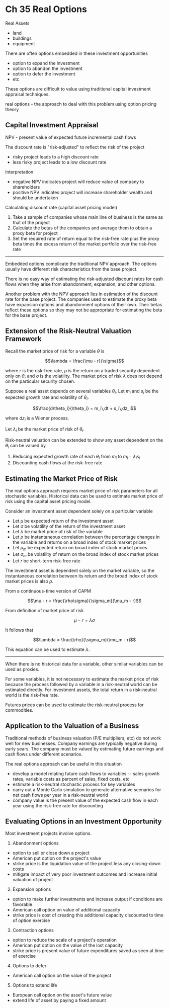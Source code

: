 ﻿# Ch 35 Real Options

Real Assets

- land
- buildings 
- equipment

There are often options embedded in these investment opportunities

- option to expand the investment
- option to abandon the investment
- option to defer the investment 
- etc

These options are difficult to value using traditional capital investment appraisal techniques.

real options - the approach to deal with this problem using option pricing theory

## Capital Investment Appraisal

NPV - present value of expected future incremental cash flows 

The discount rate is "risk-adjusted" to reflect the risk of the project

- risky project leads to a high discount rate
- less risky project leads to a low discount rate 

Interpretation

- negative NPV indicates project will reduce value of company to shareholders
- positive NPV indicates project will increase shareholder wealth and should be undertaken 

Calculating discount rate (capital asset pricing model) 

1. Take a sample of companies whose main line of business is the same as that of the project
2. Calculate the betas of the companies and average them to obtain a proxy beta for project
3. Set the required rate of return equal to the risk-free rate plus the proxy beta times the excess return of the market portfolio over the risk-free rate

---

Embedded options complicate the traditional NPV approach. 
The options usually have different risk characteristics from the base project. 

There is no easy way of estimating the risk-adjusted discount rates for cash flows when they arise from abandonment, expansion, and other options. 

Another problem with the NPV approach lies in estimation of the discount rate for the base project. The companies used to estimate the proxy beta have expansion options and abandonment options of their own. Their betas reflect these options so they may not be appropriate for estimating the beta for the base project. 

## Extension of the Risk-Neutral Valuation Framework 

Recall the market price of risk for a variable $\theta$ is

$$\lambda = \frac{\mu - r}{\sigma}$$

where $r$ is the risk-free rate, $\mu$ is the return on a traded security dependent only on $\theta$, and $\sigma$ is the volatility. The market price of risk $\lambda$ does not depend on the particular security chosen. 

Suppose a real asset depends on several variables $\theta_i$.
Let $m_i$ and $s_i$ be the expected growth rate and volatility of $\theta_i$.

$$\frac{d\theta_i}{\theta_i} = m_i\,dt + s_i\,dz_i$$

where $dz_i$ is a Wiener process. 

Let $\lambda_i$ be the market price of risk of $\theta_i$. 

Risk-neutral valuation can be extended to show any asset dependent on the $\theta_i$ can be valued by 

1. Reducing expected growth rate of each $\theta_i$ from $m_i$ to $m_i - \lambda_is_i$
2. Discounting cash flows at the risk-free rate 

## Estimating the Market Price of Risk

The real options approach requires market price of risk parameters for all stochastic variables.
Historical data can be used to estimate market price of risk using the capital asset pricing model.

Consider an investment asset dependent solely on a particular variable 

- Let $\mu$ be expected return of the investment asset
- Let $\sigma$ be volatility of the return of the investment asset
- Let $\lambda$ be market price of risk of the variable
- Let $\rho$ be instantaneous correlation between the percentage changes in the variable and returns on a broad index of stock market prices
- Let $\mu_m$ be expected return on broad index of stock market prices
- Let $\sigma_m$ be volatility of return on the broad index of stock market prices
- Let $r$ be short-term risk-free rate 

The investment asset is dependent solely on the market variable, so the instantaneous correlation between its return and the broad index of stock market prices is also $\rho$. 

From a continuous-time version of CAPM

$$\mu - r = \frac{\rho\sigma}{\sigma_m}(\mu_m - r)$$

From definition of market price of risk

$$\mu - r = \lambda \sigma$$

It follows that 

$$\lambda = \frac{\rho}{\sigma_m}(\mu_m - r)$$

This equation can be used to estimate $\lambda$. 

---

When there is no historical data for a variable, other similar variables can be used as proxies. 

For some variables, it is not necessary to estimate the market price of risk because the process followed by a variable in a risk-neutral world can be estimated directly. For investment assets, the total return in a risk-neutral world is the risk-free rate. 

Futures prices can be used to estimate the risk-neutral process for commodities. 

## Application to the Valuation of a Business 

Traditional methods of business valuation (P/E multipliers, etc) do not work well for new businesses. Company earnings are typically negative during early years. The company must be valued by estimating future earnings and cash flows under different scenarios. 

The real options approach can be useful in this situation

- develop a model relating future cash flows to variables 
-- sales growth rates, variable costs as percent of sales, fixed costs, etc
- estimate a risk-neutral stochastic process for key variables 
- carry out a Monte Carlo simulation to generate alternative scenarios for net cash flows per year in a risk-neutral world 
- company value is the present value of the expected cash flow in each year using the risk-free rate for discounting 

## Evaluating Options in an Investment Opportunity 

Most investment projects involve options. 

1. Abandonment options

- option to sell or close down a project
- American put option on the project's value
- strike price is the liquidation value of the project less any closing-down costs
- mitigate impact of very poor investment outcomes and increase initial valuation of project

2. Expansion options

- option to make further investments and increase output if conditions are favorable
- American call option on value of additional capacity
- strike price is cost of creating this additional capacity discounted to time of option exercise

3. Contraction options

- option to reduce the scale of a project's operation
- American put option on the value of the lost capacity
- strike price is present value of future expenditures saved as seen at time of exercise

4. Options to defer

- American call option on the value of the project

5. Options to extend life

- European call option on the asset's future value 
- extend life of asset by paying a fixed amount


